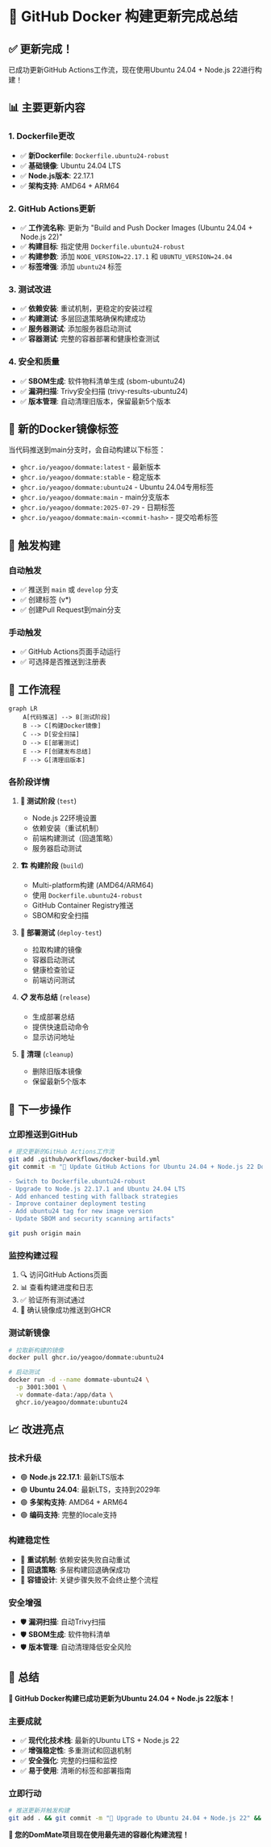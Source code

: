 # 🚀 GitHub Docker 构建更新完成总结

## ✅ **更新完成！**

已成功更新GitHub Actions工作流，现在使用Ubuntu 24.04 + Node.js 22进行构建！

## 📊 **主要更新内容**

### **1. Dockerfile更改**
- ✅ **新Dockerfile**: `Dockerfile.ubuntu24-robust`
- ✅ **基础镜像**: Ubuntu 24.04 LTS
- ✅ **Node.js版本**: 22.17.1
- ✅ **架构支持**: AMD64 + ARM64

### **2. GitHub Actions更新**
- ✅ **工作流名称**: 更新为 "Build and Push Docker Images (Ubuntu 24.04 + Node.js 22)"
- ✅ **构建目标**: 指定使用 `Dockerfile.ubuntu24-robust`
- ✅ **构建参数**: 添加 `NODE_VERSION=22.17.1` 和 `UBUNTU_VERSION=24.04`
- ✅ **标签增强**: 添加 `ubuntu24` 标签

### **3. 测试改进**
- ✅ **依赖安装**: 重试机制，更稳定的安装过程
- ✅ **构建测试**: 多层回退策略确保构建成功
- ✅ **服务器测试**: 添加服务器启动测试
- ✅ **容器测试**: 完整的容器部署和健康检查测试

### **4. 安全和质量**
- ✅ **SBOM生成**: 软件物料清单生成 (sbom-ubuntu24)
- ✅ **漏洞扫描**: Trivy安全扫描 (trivy-results-ubuntu24)
- ✅ **版本管理**: 自动清理旧版本，保留最新5个版本

## 🐳 **新的Docker镜像标签**

当代码推送到main分支时，会自动构建以下标签：

- `ghcr.io/yeagoo/dommate:latest` - 最新版本
- `ghcr.io/yeagoo/dommate:stable` - 稳定版本
- `ghcr.io/yeagoo/dommate:ubuntu24` - Ubuntu 24.04专用标签
- `ghcr.io/yeagoo/dommate:main` - main分支版本
- `ghcr.io/yeagoo/dommate:2025-07-29` - 日期标签
- `ghcr.io/yeagoo/dommate:main-<commit-hash>` - 提交哈希标签

## 🚀 **触发构建**

### **自动触发**
- ✅ 推送到 `main` 或 `develop` 分支
- ✅ 创建标签 (v*)
- ✅ 创建Pull Request到main分支

### **手动触发**
- ✅ GitHub Actions页面手动运行
- ✅ 可选择是否推送到注册表

## 🔧 **工作流程**

```mermaid
graph LR
    A[代码推送] --> B[测试阶段]
    B --> C[构建Docker镜像]
    C --> D[安全扫描]
    D --> E[部署测试]
    E --> F[创建发布总结]
    F --> G[清理旧版本]
```

### **各阶段详情**

1. **🧪 测试阶段** (`test`)
   - Node.js 22环境设置
   - 依赖安装（重试机制）
   - 前端构建测试（回退策略）
   - 服务器启动测试

2. **🏗️ 构建阶段** (`build`)
   - Multi-platform构建 (AMD64/ARM64)
   - 使用 `Dockerfile.ubuntu24-robust`
   - GitHub Container Registry推送
   - SBOM和安全扫描

3. **🧪 部署测试** (`deploy-test`)
   - 拉取构建的镜像
   - 容器启动测试
   - 健康检查验证
   - 前端访问测试

4. **📋 发布总结** (`release`)
   - 生成部署总结
   - 提供快速启动命令
   - 显示访问地址

5. **🧹 清理** (`cleanup`)
   - 删除旧版本镜像
   - 保留最新5个版本

## 🎯 **下一步操作**

### **立即推送到GitHub**
```bash
# 提交更新的GitHub Actions工作流
git add .github/workflows/docker-build.yml
git commit -m "🚀 Update GitHub Actions for Ubuntu 24.04 + Node.js 22 Docker build

- Switch to Dockerfile.ubuntu24-robust
- Upgrade to Node.js 22.17.1 and Ubuntu 24.04 LTS
- Add enhanced testing with fallback strategies
- Improve container deployment testing
- Add ubuntu24 tag for new image version
- Update SBOM and security scanning artifacts"

git push origin main
```

### **监控构建过程**
1. 🔍 访问GitHub Actions页面
2. 📊 查看构建进度和日志
3. ✅ 验证所有测试通过
4. 🐳 确认镜像成功推送到GHCR

### **测试新镜像**
```bash
# 拉取新构建的镜像
docker pull ghcr.io/yeagoo/dommate:ubuntu24

# 启动测试
docker run -d --name dommate-ubuntu24 \
  -p 3001:3001 \
  -v dommate-data:/app/data \
  ghcr.io/yeagoo/dommate:ubuntu24
```

## 📈 **改进亮点**

### **技术升级**
- 🟢 **Node.js 22.17.1**: 最新LTS版本
- 🟢 **Ubuntu 24.04**: 最新LTS，支持到2029年
- 🟢 **多架构支持**: AMD64 + ARM64
- 🟢 **编码支持**: 完整的locale支持

### **构建稳定性**
- 🔄 **重试机制**: 依赖安装失败自动重试
- 🔄 **回退策略**: 多层构建回退确保成功
- 🔄 **容错设计**: 关键步骤失败不会终止整个流程

### **安全增强**
- 🛡️ **漏洞扫描**: 自动Trivy扫描
- 🛡️ **SBOM生成**: 软件物料清单
- 🛡️ **版本管理**: 自动清理降低安全风险

## 🎊 **总结**

**🎉 GitHub Docker构建已成功更新为Ubuntu 24.04 + Node.js 22版本！**

### **主要成就**
- ✅ **现代化技术栈**: 最新的Ubuntu LTS + Node.js 22
- ✅ **增强稳定性**: 多重测试和回退机制
- ✅ **安全强化**: 完整的扫描和监控
- ✅ **易于使用**: 清晰的标签和部署指南

### **立即行动**
```bash
# 推送更新并触发构建
git add . && git commit -m "🚀 Upgrade to Ubuntu 24.04 + Node.js 22" && git push
```

**🚀 您的DomMate项目现在使用最先进的容器化构建流程！** 